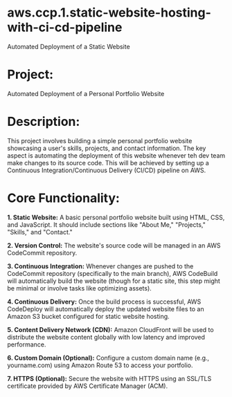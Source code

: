 # aws.ccp.1.static-website-hosting-with-ci-cd-pipeline
Automated Deployment of a Static Website

# Project: 
Automated Deployment of a Personal Portfolio Website

# Description:
This project involves building a simple personal portfolio website showcasing a user's skills, projects, and contact information. The key aspect is automating the deployment of this website whenever teh dev team make changes to its source code. This will be achieved by setting up a Continuous Integration/Continuous Delivery (CI/CD) pipeline on AWS.

# Core Functionality:
**1. Static Website:** A basic personal portfolio website built using HTML, CSS, and JavaScript. It should include sections like "About Me," "Projects," "Skills," and "Contact."

**2. Version Control:** The website's source code will be managed in an AWS CodeCommit repository.

**3. Continuous Integration:** Whenever changes are pushed to the CodeCommit repository (specifically to the main branch), AWS CodeBuild will automatically build the website (though for a static site, this step might be minimal or involve tasks like optimizing assets).

**4. Continuous Delivery:** Once the build process is successful, AWS CodeDeploy will automatically deploy the updated website files to an Amazon S3 bucket configured for static website hosting.

**5. Content Delivery Network (CDN):** Amazon CloudFront will be used to distribute the website content globally with low latency and improved performance.

**6. Custom Domain (Optional):** Configure a custom domain name (e.g., yourname.com) using Amazon Route 53 to access your portfolio.

**7. HTTPS (Optional):** Secure the website with HTTPS using an SSL/TLS certificate provided by AWS Certificate Manager (ACM).
